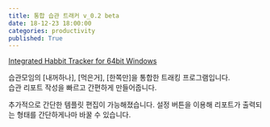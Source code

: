 ```yaml
---
title: 통합 습관 트래커 v_0.2 beta
date: 18-12-23 18:00:00
categories: productivity
published: True
---
```


[Integrated Habbit Tracker for 64bit Windows](https://github.com/pandavas89/habbit_logger/releases/download/v0.2-beta/integral_note.exe)

습관모임의 [내꺼하나], [먹은거], [한쪽만]을 통합한 트래킹 프로그램입니다.  
습관 리포트 작성을 빠르고 간편하게 만들어줍니다.

추가적으로 간단한 템플릿 편집이 가능해졌습니다. 설정 버튼을 이용해 리포트가 출력되는 형태를 간단하게나마 바꿀 수 있습니다.
